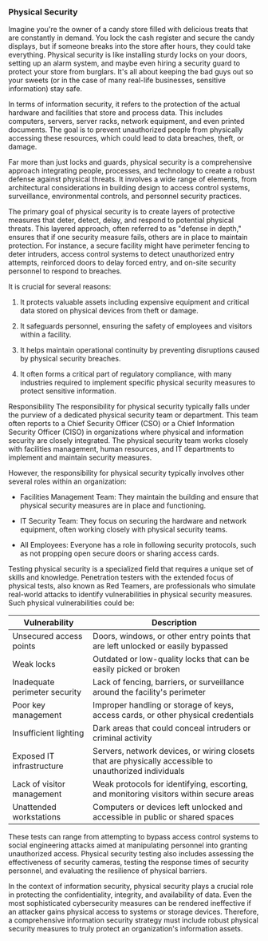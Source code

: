 <h3>Physical Security</h3>

Imagine you're the owner of a candy store filled with delicious treats that are constantly in demand. You lock the cash register and secure the candy displays, but if someone breaks into the store after hours, they could take everything. Physical security is like installing sturdy locks on your doors, setting up an alarm system, and maybe even hiring a security guard to protect your store from burglars. It's all about keeping the bad guys out so your sweets (or in the case of many real-life businesses, sensitive information) stay safe.

In terms of information security, it refers to the protection of the actual hardware and facilities that store and process data. This includes computers, servers, server racks, network equipment, and even printed documents. The goal is to prevent unauthorized people from physically accessing these resources, which could lead to data breaches, theft, or damage.

Far more than just locks and guards, physical security is a comprehensive approach integrating people, processes, and technology to create a robust defense against physical threats. It involves a wide range of elements, from architectural considerations in building design to access control systems, surveillance, environmental controls, and personnel security practices.

The primary goal of physical security is to create layers of protective measures that deter, detect, delay, and respond to potential physical threats. This layered approach, often referred to as "defense in depth," ensures that if one security measure fails, others are in place to maintain protection. For instance, a secure facility might have perimeter fencing to deter intruders, access control systems to detect unauthorized entry attempts, reinforced doors to delay forced entry, and on-site security personnel to respond to breaches.

It is crucial for several reasons:

1. It protects valuable assets including expensive equipment and critical data stored on physical devices from theft or damage.

2. It safeguards personnel, ensuring the safety of employees and visitors within a facility.

3. It helps maintain operational continuity by preventing disruptions caused by physical security breaches.

4. It often forms a critical part of regulatory compliance, with many industries required to implement specific physical security measures to protect sensitive information.

Responsibility
The responsibility for physical security typically falls under the purview of a dedicated physical security team or department. This team often reports to a Chief Security Officer (CSO) or a Chief Information Security Officer (CISO) in organizations where physical and information security are closely integrated. The physical security team works closely with facilities management, human resources, and IT departments to implement and maintain security measures.

However, the responsibility for physical security typically involves other several roles within an organization:

- Facilities Management Team: They maintain the building and ensure that physical security measures are in place and functioning.

- IT Security Team: They focus on securing the hardware and network equipment, often working closely with physical security teams.

- All Employees: Everyone has a role in following security protocols, such as not propping open secure doors or sharing access cards.

Testing physical security is a specialized field that requires a unique set of skills and knowledge. Penetration testers with the extended focus of physical tests, also known as Red Teamers, are professionals who simulate real-world attacks to identify vulnerabilities in physical security measures. Such physical vulnerabilities could be:

<table>
  <thead>
    <tr>
      <th>Vulnerability</th>
      <th>Description</th>
    </tr>
  </thead>
  <tbody>
    <tr>
      <td>Unsecured access points</td>
      <td>Doors, windows, or other entry points that are left unlocked or easily bypassed</td>
    </tr>
    <tr>
      <td>Weak locks</td>
      <td>Outdated or low-quality locks that can be easily picked or broken</td>
    </tr>
    <tr>
      <td>Inadequate perimeter security</td>
      <td>Lack of fencing, barriers, or surveillance around the facility's perimeter</td>
    </tr>
    <tr>
      <td>Poor key management</td>
      <td>Improper handling or storage of keys, access cards, or other physical credentials</td>
    </tr>
    <tr>
      <td>Insufficient lighting</td>
      <td>Dark areas that could conceal intruders or criminal activity</td>
    </tr>
    <tr>
      <td>Exposed IT infrastructure</td>
      <td>Servers, network devices, or wiring closets that are physically accessible to unauthorized individuals</td>
    </tr>
    <tr>
      <td>Lack of visitor management</td>
      <td>Weak protocols for identifying, escorting, and monitoring visitors within secure areas</td>
    </tr>
    <tr>
      <td>Unattended workstations</td>
      <td>Computers or devices left unlocked and accessible in public or shared spaces</td>
    </tr>
  </tbody>
</table>

These tests can range from attempting to bypass access control systems to social engineering attacks aimed at manipulating personnel into granting unauthorized access. Physical security testing also includes assessing the effectiveness of security cameras, testing the response times of security personnel, and evaluating the resilience of physical barriers.

In the context of information security, physical security plays a crucial role in protecting the confidentiality, integrity, and availability of data. Even the most sophisticated cybersecurity measures can be rendered ineffective if an attacker gains physical access to systems or storage devices. Therefore, a comprehensive information security strategy must include robust physical security measures to truly protect an organization's information assets.
